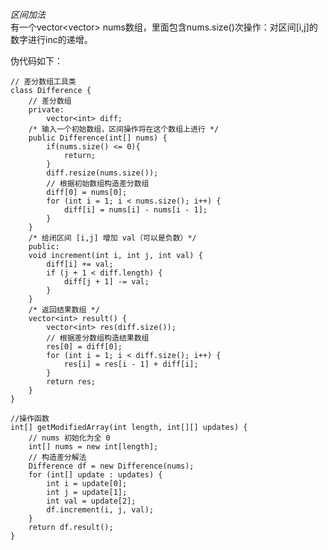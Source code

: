 *区间加法*  
有一个vector<vector<int>> nums数组，里面包含nums.size()次操作：对区间[i,j]的数字进行inc的递增。    

伪代码如下：  

	// 差分数组⼯具类
	class Difference {
		// 差分数组
		private:
			vector<int> diff;
		/* 输⼊⼀个初始数组，区间操作将在这个数组上进⾏ */
		public Difference(int[] nums) {
			if(nums.size() <= 0){   
				return;
			} 
			diff.resize(nums.size());
			// 根据初始数组构造差分数组
			diff[0] = nums[0];
			for (int i = 1; i < nums.size(); i++) {
				diff[i] = nums[i] - nums[i - 1];
			}
		}
		/* 给闭区间 [i,j] 增加 val（可以是负数）*/
		public:
		void increment(int i, int j, int val) {
			diff[i] += val;
			if (j + 1 < diff.length) {
				diff[j + 1] -= val;
			}
		}
		/* 返回结果数组 */
		vector<int> result() {
			vector<int> res(diff.size());
			// 根据差分数组构造结果数组
			res[0] = diff[0];
			for (int i = 1; i < diff.size(); i++) {
				res[i] = res[i - 1] + diff[i];
			}
			return res;
		}
	}   

	//操作函数
	int[] getModifiedArray(int length, int[][] updates) {
		// nums 初始化为全 0
		int[] nums = new int[length];
		// 构造差分解法
		Difference df = new Difference(nums);
		for (int[] update : updates) {
			int i = update[0];
			int j = update[1];
			int val = update[2];
			df.increment(i, j, val);
		}
		return df.result();
	}